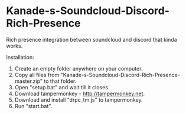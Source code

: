 # Kanade-s-Soundcloud-Discord-Rich-Presence
Rich presence integration between soundcloud and discord that kinda works.

Installation:
1. Create an empty folder anywhere on your computer.
2. Copy all files from "Kanade-s-Soundcloud-Discord-Rich-Presence-master.zip" to that folder.
3. Open "setup.bat" and wait till it closes.
4. Download tampermonkey - http://tampermonkey.net.
5. Download and install "drpc_tm.js" to tampermonkey.
6. Run "start.bat".

